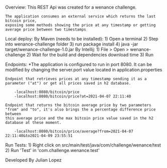 Overview:
    This REST Api was created for a wenance challenge.

    The application consumes an external service which returns the last bitcoin price,
    exposing some methods showing the price at any timestamp or getting average price between two timestamps

Local deploy:
    By Maven (needs to be installed):
        1) Open a terminal
        2) Step into wenance-challenge folder
        3) run package install
        4) java -jar target/wenance-challenge-1.0.jar
    By Intellij:
        1) File > Open > wenance-challenge
        2) Wait for the build and dependencies download time
        3) Run

Endpoints:
    *The application is configured to run in port 8080. It can be modified by changing the server.port value located in application.properties

    Endpoint that retrieves prices at any timestamp sending it as a parameter ("at") or get all prices saved in h2 database.

        -localhost:8080/bitcoin/price
        -localhost:8080/bitcoin/price?at=2021-04-07 22:11:40

    Endpoint that returns the bitcoin average price by two parameters "from" and "to", it's also brings the a percentage difference price between
    this average price and the max bitcoin price value saved in the h2 database at these moment.

        -localhost:8080/bitcoin/price/average?from=2021-04-07 22:11:40&to2021-04-09 23:55:51

Run Tests:
    1) Right click on src/main/test/java/com/challenge/wenance/test
    2) Run 'Test' in 'com.challenge.wenance.test'
    

Developed By Julian Lopez
